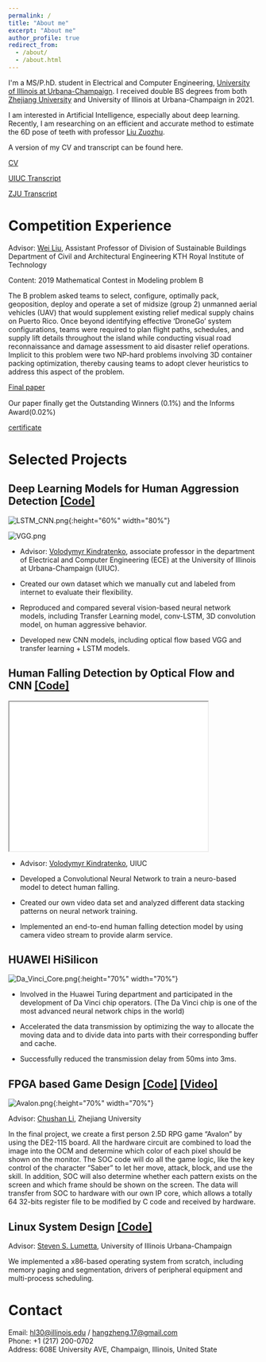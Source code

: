 ```yaml
---
permalink: /
title: "About me"
excerpt: "About me"
author_profile: true
redirect_from: 
  - /about/
  - /about.html
---
```


I'm a MS/P.hD. student in Electrical and Computer Engineering, [University of Illinois at Urbana-Champaign](https://illinois.edu/). I received double BS degrees from both [Zhejiang University](https://www.zju.edu.cn/english/) and University of Illinois at Urbana-Champaign in 2021.

I am interested in Artificial Intelligence, especially about deep learning. Recently, I am researching on an efficient and accurate method to estimate the 6D pose of teeth with professor [Liu Zuozhu](https://person.zju.edu.cn/en/lzz).

A version of my CV and transcript can be found here.

[CV](../files/cv.pdf)

[UIUC Transcript](../files/Transcript_UIUC.pdf)

[ZJU Transcript](../files/Transcript_ZJU.pdf)



Competition Experience
======
Advisor: [Wei Liu](http://www.kthbedc.com/), Assistant Professor of Division of Sustainable Buildings Department of Civil and Architectural Engineering KTH Royal Institute of Technology

Content: 2019 Mathematical Contest in Modeling problem B

The B problem asked teams to select, configure, optimally pack, geoposition, deploy and operate a set of midsize (group 2) unmanned aerial vehicles (UAV) that would supplement existing relief medical supply chains on Puerto Rico. Once beyond identifying effective ‘DroneGo’ system configurations, teams were required to plan flight paths, schedules, and supply lift details throughout the island while conducting visual road reconnaissance and damage assessment to aid disaster relief operations. Implicit to this problem were two NP-hard problems involving 3D container packing optimization, thereby causing teams to adopt clever heuristics to address this aspect of the problem.

[Final paper](../files/mcmthesis-demo.pdf)

Our paper ﬁnally get the Outstanding Winners (0.1%) and the Informs Award(0.02%)

[certificate](http://www.comap-math.com/mcm/2019Certs/1908904.pdf)



Selected Projects
======

Deep Learning Models for Human Aggression Detection [[Code]](https://github.com/LinHangzheng/Aggression_Detection)
------
![LSTM_CNN.png](../images/lstm_cnn.png){:height="60%" width="80%"}

![VGG.png](../images/VGG.png)

* Advisor: [Volodymyr Kindratenko](http://www.ncsa.illinois.edu/People/kindr/), associate professor in the department of Electrical and Computer Engineering (ECE) at the University of Illinois at Urbana-Champaign (UIUC). 

* Created our own dataset which we manually cut and labeled from internet to evaluate their flexibility.

* Reproduced and compared several vision-based neural network models, including Transfer Learning model, conv-LSTM, 3D convolution model, on human aggressive behavior.

* Developed new CNN models, including optical flow based VGG and transfer learning + LSTM models.

Human Falling Detection by Optical  Flow and CNN [[Code]](https://github.com/LinHangzheng/Fall_Detection_Project) 
------
<iframe height=300 width=400 src="../videos/fall_detection.mp4"></iframe>

* Advisor: [Volodymyr Kindratenko](http://www.ncsa.illinois.edu/People/kindr/), UIUC

* Developed a Convolutional Neural Network to train a neuro-based model to detect human falling.

* Created our own video data set and analyzed different data stacking patterns on neural network training.

* Implemented an end-to-end human falling detection model by using camera video stream to provide alarm service.


HUAWEI HiSilicon
------
![Da_Vinci_Core.png](../images/Da_Vinci_Core.png){:height="70%" width="70%"}

* Involved in the Huawei Turing department and participated in the development of Da Vinci chip operators. (The Da Vinci chip is one of the most advanced neural network chips in the world)

* Accelerated the data transmission by optimizing the way to allocate the moving data and to divide data into parts with their corresponding buffer and cache.

* Successfully reduced the transmission delay from 50ms into 3ms.

FPGA based Game Design [[Code]](https://github.com/LinHangzheng/ECE385) [[Video]](https://www.bilibili.com/video/BV113411k73H)
------
![Avalon.png](../images/Avalon.png){:height="70%" width="70%"} 

Advisor: [Chushan Li](https://person.zju.edu.cn/en/lichushan), Zhejiang University

In the final project, we create a first person 2.5D RPG game “Avalon” by using the DE2-115 board. All the hardware circuit are combined to load the image into the OCM and determine which color of each pixel should be shown on the monitor. The SOC code will do all the game logic, like the key control of the character “Saber” to let her move, attack, block, and use the skill. In addition, SOC will also determine whether each pattern exists on the screen and which frame should be shown on the screen. The data will transfer from SOC to hardware with our own IP core, which allows a totally 64 32-bits register file to be modified by C code and received by hardware.

Linux System Design [[Code]](https://github.com/LinHangzheng/ECE391)
------
Advisor: [Steven S. Lumetta](https://ece.illinois.edu/about/directory/faculty/lumetta), University of Illinois Urbana-Champaign

We implemented a x86-based operating system from scratch, including memory paging and segmentation, drivers of peripheral equipment and multi-process scheduling.

Contact
=======
Email: [hl30@illinois.edu](mailto:hl30@illinois.edu) / [hangzheng.17@gmail.com](mailto:hangzheng.17@gmail.com)<br>
Phone: +1 (217) 200-0702<br>
Address: 608E University AVE, Champaign, Illinois, United State<br>

<!-- 
Like many other Jekyll-based GitHub Pages templates, academicpages makes you separate the website's content from its form. The content & metadata of your website are in structured markdown files, while various other files constitute the theme, specifying how to transform that content & metadata into HTML pages. You keep these various markdown (.md), YAML (.yml), HTML, and CSS files in a public GitHub repository. Each time you commit and push an update to the repository, the [GitHub pages](https://pages.github.com/) service creates static HTML pages based on these files, which are hosted on GitHub's servers free of charge.

Many of the features of dynamic content management systems (like Wordpress) can be achieved in this fashion, using a fraction of the computational resources and with far less vulnerability to hacking and DDoSing. You can also modify the theme to your heart's content without touching the content of your site. If you get to a point where you've broken something in Jekyll/HTML/CSS beyond repair, your markdown files describing your talks, publications, etc. are safe. You can rollback the changes or even delete the repository and start over -- just be sure to save the markdown files! Finally, you can also write scripts that process the structured data on the site, such as [this one](https://github.com/academicpages/academicpages.github.io/blob/master/talkmap.ipynb) that analyzes metadata in pages about talks to display [a map of every location you've given a talk](https://academicpages.github.io/talkmap.html).

Getting started
======
1. Register a GitHub account if you don't have one and confirm your e-mail (required!)
1. Fork [this repository](https://github.com/academicpages/academicpages.github.io) by clicking the "fork" button in the top right. 
1. Go to the repository's settings (rightmost item in the tabs that start with "Code", should be below "Unwatch"). Rename the repository "[your GitHub username].github.io", which will also be your website's URL.
1. Set site-wide configuration and create content & metadata (see below -- also see [this set of diffs](http://archive.is/3TPas) showing what files were changed to set up [an example site](https://getorg-testacct.github.io) for a user with the username "getorg-testacct")
1. Upload any files (like PDFs, .zip files, etc.) to the files/ directory. They will appear at https://[your GitHub username].github.io/files/example.pdf.  
1. Check status by going to the repository settings, in the "GitHub pages" section

Site-wide configuration
------
The main configuration file for the site is in the base directory in [_config.yml](https://github.com/academicpages/academicpages.github.io/blob/master/_config.yml), which defines the content in the sidebars and other site-wide features. You will need to replace the default variables with ones about yourself and your site's github repository. The configuration file for the top menu is in [_data/navigation.yml](https://github.com/academicpages/academicpages.github.io/blob/master/_data/navigation.yml). For example, if you don't have a portfolio or blog posts, you can remove those items from that navigation.yml file to remove them from the header. 

Create content & metadata
------
For site content, there is one markdown file for each type of content, which are stored in directories like _publications, _talks, _posts, _teaching, or _pages. For example, each talk is a markdown file in the [_talks directory](https://github.com/academicpages/academicpages.github.io/tree/master/_talks). At the top of each markdown file is structured data in YAML about the talk, which the theme will parse to do lots of cool stuff. The same structured data about a talk is used to generate the list of talks on the [Talks page](https://academicpages.github.io/talks), each [individual page](https://academicpages.github.io/talks/2012-03-01-talk-1) for specific talks, the talks section for the [CV page](https://academicpages.github.io/cv), and the [map of places you've given a talk](https://academicpages.github.io/talkmap.html) (if you run this [python file](https://github.com/academicpages/academicpages.github.io/blob/master/talkmap.py) or [Jupyter notebook](https://github.com/academicpages/academicpages.github.io/blob/master/talkmap.ipynb), which creates the HTML for the map based on the contents of the _talks directory).

**Markdown generator**

I have also created [a set of Jupyter notebooks](https://github.com/academicpages/academicpages.github.io/tree/master/markdown_generator
) that converts a CSV containing structured data about talks or presentations into individual markdown files that will be properly formatted for the academicpages template. The sample CSVs in that directory are the ones I used to create my own personal website at stuartgeiger.com. My usual workflow is that I keep a spreadsheet of my publications and talks, then run the code in these notebooks to generate the markdown files, then commit and push them to the GitHub repository.

How to edit your site's GitHub repository
------
Many people use a git client to create files on their local computer and then push them to GitHub's servers. If you are not familiar with git, you can directly edit these configuration and markdown files directly in the github.com interface. Navigate to a file (like [this one](https://github.com/academicpages/academicpages.github.io/blob/master/_talks/2012-03-01-talk-1.md) and click the pencil icon in the top right of the content preview (to the right of the "Raw | Blame | History" buttons). You can delete a file by clicking the trashcan icon to the right of the pencil icon. You can also create new files or upload files by navigating to a directory and clicking the "Create new file" or "Upload files" buttons. 

Example: editing a markdown file for a talk
![Editing a markdown file for a talk](/images/editing-talk.png)

For more info
------
More info about configuring academicpages can be found in [the guide](https://academicpages.github.io/markdown/). The [guides for the Minimal Mistakes theme](https://mmistakes.github.io/minimal-mistakes/docs/configuration/) (which this theme was forked from) might also be helpful. -->
